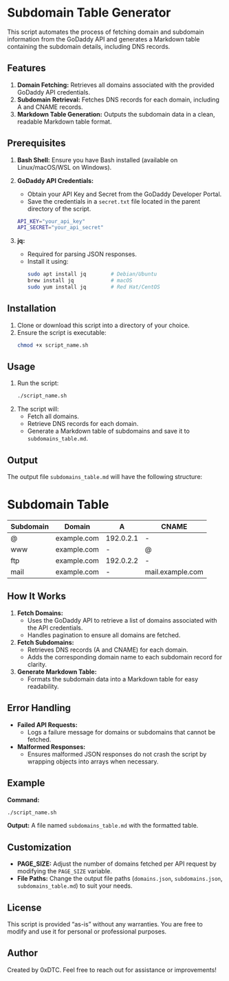 # Subdomain Table Generator

This script automates the process of fetching domain and subdomain information from the GoDaddy API and generates a Markdown table containing the subdomain details, including DNS records.

## Features

1. **Domain Fetching:** Retrieves all domains associated with the provided GoDaddy API credentials.
2. **Subdomain Retrieval:** Fetches DNS records for each domain, including A and CNAME records.
3. **Markdown Table Generation:** Outputs the subdomain data in a clean, readable Markdown table format.

## Prerequisites

1. **Bash Shell:** Ensure you have Bash installed (available on Linux/macOS/WSL on Windows).
2. **GoDaddy API Credentials:**
    - Obtain your API Key and Secret from the GoDaddy Developer Portal.
    - Save the credentials in a `secret.txt` file located in the parent directory of the script.
    
    ```bash
    API_KEY="your_api_key"
    API_SECRET="your_api_secret"
    ```
3. **jq:**
    - Required for parsing JSON responses.
    - Install it using:
      ```bash
      sudo apt install jq        # Debian/Ubuntu
      brew install jq            # macOS
      sudo yum install jq        # Red Hat/CentOS
      ```

## Installation

1. Clone or download this script into a directory of your choice.
2. Ensure the script is executable:
    ```bash
    chmod +x script_name.sh
    ```

## Usage

1. Run the script:
    ```bash
    ./script_name.sh
    ```
2. The script will:
    - Fetch all domains.
    - Retrieve DNS records for each domain.
    - Generate a Markdown table of subdomains and save it to `subdomains_table.md`.

## Output

The output file `subdomains_table.md` will have the following structure:

# Subdomain Table

| Subdomain | Domain      | A          | CNAME            |
|-----------|-------------|------------|------------------|
| @         | example.com | 192.0.2.1  | -                |
| www       | example.com | -          | @                |
| ftp       | example.com | 192.0.2.2  | -                |
| mail      | example.com | -          | mail.example.com |

## How It Works

1. **Fetch Domains:**
    - Uses the GoDaddy API to retrieve a list of domains associated with the API credentials.
    - Handles pagination to ensure all domains are fetched.
2. **Fetch Subdomains:**
    - Retrieves DNS records (A and CNAME) for each domain.
    - Adds the corresponding domain name to each subdomain record for clarity.
3. **Generate Markdown Table:**
    - Formats the subdomain data into a Markdown table for easy readability.

## Error Handling

- **Failed API Requests:**
  - Logs a failure message for domains or subdomains that cannot be fetched.
- **Malformed Responses:**
  - Ensures malformed JSON responses do not crash the script by wrapping objects into arrays when necessary.

## Example

**Command:**
```bash
./script_name.sh
```

**Output:**
A file named `subdomains_table.md` with the formatted table.

## Customization

- **PAGE_SIZE:** Adjust the number of domains fetched per API request by modifying the `PAGE_SIZE` variable.
- **File Paths:** Change the output file paths (`domains.json`, `subdomains.json`, `subdomains_table.md`) to suit your needs.

## License

This script is provided “as-is” without any warranties. You are free to modify and use it for personal or professional purposes.

## Author

Created by 0xDTC. Feel free to reach out for assistance or improvements!